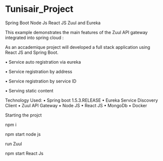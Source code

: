 # Tunisair_Project

Spring Boot Node Js React JS Zuul and Eureka

This example demonstrates the main features of the Zuul API gateway integrated into spring cloud :

As an accademique project will developed a full stack application using React JS and Spring Boot.



• Service auto registration via eureka

• Service registration by address

• Service registration by service ID

• Serving static content



Technology Used:
• Spring boot 1.5.3.RELEASE
• Eureka Service Discovery Client
• Zuul API Gateway
• Node JS
• React JS
• MongoDb
• Docker



Starting the projct


npm i 

npm start node js

run Zuul

npm start React Js
